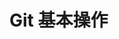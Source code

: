 <!--
 * @Author: TerryMin
 * @Date: 2024-06-09 11:15:56
 * @LastEditors: TerryMin
 * @LastEditTime: 2024-06-09 11:16:18
 * @Description: file not
-->
# Git 基本操作


